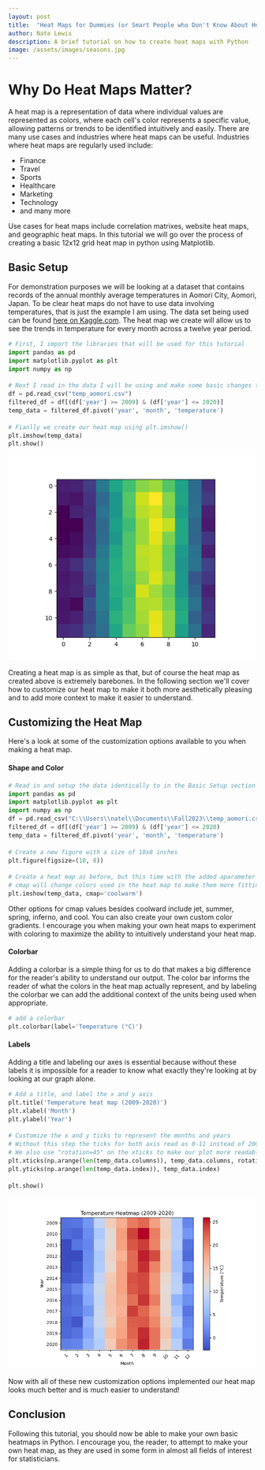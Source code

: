 ```yaml
---
layout: post
title:  "Heat Maps for Dummies (or Smart People who Don't Know About Heat Maps)"
author: Nate Lewis
description: A brief tutorial on how to create heat maps with Python
image: /assets/images/seasons.jpg
---
```


# Why Do Heat Maps Matter?

A heat map is a representation of data where individual values are represented as colors,
where each cell's color represents a specific value, allowing patterns or trends to be identified intuitively and easily.
There are many use cases and industries where heat maps can be useful. Industries where heat maps are regularly used include:
+ Finance
+ Travel
+  Sports
+  Healthcare
+  Marketing
+  Technology
+  and many more

Use cases for heat maps include correlation matrixes, website heat maps, and geographic heat maps. In this tutorial we will go over the process of creating a basic 12x12 grid heat map in python using Matplotlib.

## Basic Setup

For demonstration purposes we will be looking at a dataset that contains records of the annual monthly average temperatures
in Aomori City, Aomori, Japan. To be clear heat maps do not have to use data involving temperatures, that is just the example I am using.
The data set being used can be found
[here on Kaggle.com](https://www.kaggle.com/datasets/akioonodera/monthly-temperature-of-aomori-city/data).
The heat map we create will allow us to see the trends in temperature for every month across a twelve year period.

```python
# First, I import the libraries that will be used for this tutorial
import pandas as pd
import matplotlib.pyplot as plt
import numpy as np
      
# Next I read in the data I will be using and make some basic changes to get it into the right format
df = pd.read_csv("temp_aomori.csv")
filtered_df = df[(df['year'] >= 2009) & (df['year'] <= 2020)]
temp_data = filtered_df.pivot('year', 'month', 'temperature')
      
# Fianlly we create our heat map using plt.imshow()
plt.imshow(temp_data)
plt.show()
```

![Figure1](/assets/images/Figure_1.png)

Creating a heat map is as simple as that, but of course the heat map as created above is extremely barebones. 
In the following section we'll cover how to customize our heat map to make it both more aesthetically pleasing and to add more context to make it easier to understand.
  
## Customizing the Heat Map

Here's a look at some of the customization options available to you when making a heat map. 

#### Shape and Color

```python
# Read in and setup the data identically to in the Basic Setup section
import pandas as pd
import matplotlib.pyplot as plt
import numpy as np
df = pd.read_csv("C:\\Users\\natel\\Documents\\Fall2023\\temp_aomori.csv")
filtered_df = df[(df['year'] >= 2009) & (df['year'] <= 2020)
temp_data = filtered_df.pivot('year', 'month', 'temperature')

# Create a new figure with a size of 10x8 inches
plt.figure(figsize=(10, 8))
    
# Create a heat map as before, but this time with the added aparameter "cmap"
# cmap will change colors used in the heat map to make them more fitting for our data and more aesthetically pleasing
plt.imshow(temp_data, cmap='coolwarm')
```
    
Other options for cmap values besides coolward include jet, summer, spring, inferno, and cool. You can also create your
own custom color gradients. I encourage you when making your own heat maps to experiment with coloring to maximize
the ability to intuitively understand your heat map.


#### Colorbar

Adding a colorbar is a simple thing for us to do that makes a big difference for the reader's ability to understand our
output. The color bar informs the reader of what the colors in the heat map actually represent, and by labeling the colorbar
we can add the additional context of the units being used when appropriate.

```python
# add a colorbar
plt.colorbar(label='Temperature (°C)')
```

#### Labels

Adding a title and labeling our axes is essential because without these labels it is impossible for a reader to know what
exactly they're looking at by looking at our graph alone.

```python
# Add a title, and label the x and y axis
plt.title('Temperature heat map (2009-2020)')
plt.xlabel('Month')
plt.ylabel('Year')

# Customize the x and y ticks to represent the months and years
# Without this step the ticks for both axis read as 0-11 instead of 2009-2020 and January-December
# We also use "rotation=45" on the xticks to make our plot more readable
plt.xticks(np.arange(len(temp_data.columns)), temp_data.columns, rotation=45)
plt.yticks(np.arange(len(temp_data.index)), temp_data.index)

plt.show()
```

![Figure2](https://github.com/natelewis17/natelewis17.github.io/blob/main/assets/images/Figure_2.png)


Now with all of these new customization options implemented our heat map looks much better and is much easier to understand!

## Conclusion

Following this tutorial, you should now be able to make your own basic heatmaps in Python. I encourage you, the reader, to 
attempt to make your own heat map, as they are used in some form in almost all fields of interest for statisticians.
